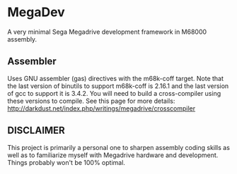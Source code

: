 MegaDev
=======
A very minimal Sega Megadrive development framework in M68000 assembly.

Assembler
---------
Uses GNU assembler (gas) directives with the m68k-coff target. Note that the last version of binutils to support m68k-coff is 2.16.1 and the last version of gcc to support it is 3.4.2. You will need to build a cross-compiler using these versions to compile. See this page for more details: http://darkdust.net/index.php/writings/megadrive/crosscompiler

DISCLAIMER
----------
This project is primarily a personal one to sharpen assembly coding skills as well as to familiarize myself with Megadrive hardware and development. Things probably won't be 100% optimal.

